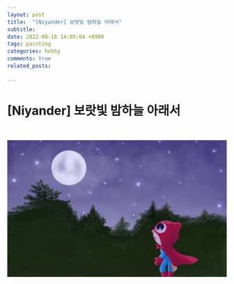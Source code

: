 ```yaml
---
layout: post
title:  "[Niyander] 보랏빛 밤하늘 아래서"
subtitle:
date: 2022-08-16 14:05:04 +0900
tags: painting
categories: hobby
comments: true
related_posts:

---
```


# [Niyander] 보랏빛 밤하늘 아래서<br/>
<br/>

![보랏빛 밤하늘](https://github.com/wookeykim95/wookeykim95.github.io/blob/main/assets/img/hobby/painting/Niyander_2022-08-16.png?raw=true)
<br/>

